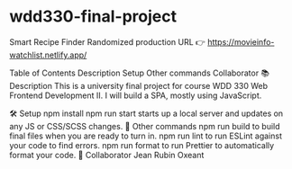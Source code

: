 # wdd330-final-project

Smart Recipe Finder
Randomized production URL
👉 https://movieinfo-watchlist.netlify.app/

Table of Contents
Description
Setup
Other commands
Collaborator
📚 Description
This is a university final project for course WDD 330 Web Frontend Development II. I will build a SPA, mostly using JavaScript.

🛠️ Setup
npm install
npm run start starts up a local server and updates on any JS or CSS/SCSS changes.
🔩 Other commands
npm run build to build final files when you are ready to turn in.
npm run lint to run ESLint against your code to find errors.
npm run format to run Prettier to automatically format your code.
👾 Collaborator
Jean Rubin Oxeant